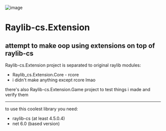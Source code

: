 ![image](https://github.com/danilwhale/Raylib-cs.Extension/assets/61111955/9996512d-0966-4771-ad8a-8fab729a766b)
# Raylib-cs.Extension
## attempt to make oop using extensions on top of raylib-cs

Raylib-cs.Extension project is separated to original raylib modules:
- Raylib_cs.Extension.Core - rcore
- i didn't make anything except rcore lmao

there's also Raylib-cs.Extension.Game project to test things i made and verify them

---

to use this coolest library you need:
- raylib-cs (at least 4.5.0.4)
- net 6.0 (based version)
